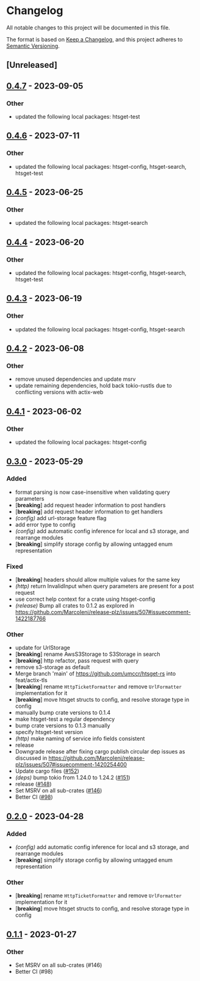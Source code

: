 # Changelog
All notable changes to this project will be documented in this file.

The format is based on [Keep a Changelog](https://keepachangelog.com/en/1.0.0/),
and this project adheres to [Semantic Versioning](https://semver.org/spec/v2.0.0.html).

## [Unreleased]

## [0.4.7](https://github.com/umccr/htsget-rs/compare/htsget-http-v0.4.6...htsget-http-v0.4.7) - 2023-09-05

### Other
- updated the following local packages: htsget-test

## [0.4.6](https://github.com/umccr/htsget-rs/compare/htsget-http-v0.4.5...htsget-http-v0.4.6) - 2023-07-11

### Other
- updated the following local packages: htsget-config, htsget-search, htsget-test

## [0.4.5](https://github.com/umccr/htsget-rs/compare/htsget-http-v0.4.4...htsget-http-v0.4.5) - 2023-06-25

### Other
- updated the following local packages: htsget-search

## [0.4.4](https://github.com/umccr/htsget-rs/compare/htsget-http-v0.4.3...htsget-http-v0.4.4) - 2023-06-20

### Other
- updated the following local packages: htsget-config, htsget-search, htsget-test

## [0.4.3](https://github.com/umccr/htsget-rs/compare/htsget-http-v0.4.2...htsget-http-v0.4.3) - 2023-06-19

### Other
- updated the following local packages: htsget-config, htsget-search

## [0.4.2](https://github.com/umccr/htsget-rs/compare/htsget-http-v0.4.1...htsget-http-v0.4.2) - 2023-06-08

### Other
- remove unused dependencies and update msrv
- update remaining dependencies, hold back tokio-rustls due to conflicting versions with actix-web

## [0.4.1](https://github.com/umccr/htsget-rs/compare/htsget-http-v0.4.0...htsget-http-v0.4.1) - 2023-06-02

### Other
- updated the following local packages: htsget-config

## [0.3.0](https://github.com/umccr/htsget-rs/compare/htsget-http-v0.2.0...htsget-http-v0.3.0) - 2023-05-29

### Added
- format parsing is now case-insensitive when validating query parameters
- [**breaking**] add request header information to post handlers
- [**breaking**] add request header information to get handlers
- *(config)* add url-storage feature flag
- add error type to config
- *(config)* add automatic config inference for local and s3 storage, and rearrange modules
- [**breaking**] simplify storage config by allowing untagged enum representation

### Fixed
- [**breaking**] headers should allow multiple values for the same key
- *(http)* return InvalidInput when query parameters are present for a post request
- use correct help context for a crate using htsget-config
- *(release)* Bump all crates to 0.1.2 as explored in https://github.com/MarcoIeni/release-plz/issues/507#issuecomment-1422187766

### Other
- update for UrlStorage
- [**breaking**] rename AwsS3Storage to S3Storage in search
- [**breaking**] http refactor, pass request with query
- remove s3-storage as default
- Merge branch 'main' of https://github.com/umccr/htsget-rs into feat/actix-tls
- [**breaking**] rename `HttpTicketFormatter` and remove `UrlFormatter` implementation for it
- [**breaking**] move htsget structs to config, and resolve storage type in config
- manually bump crate versions to 0.1.4
- make htsget-test a regular dependency
- bump crate versions to 0.1.3 manually
- specify htsget-test version
- *(http)* make naming of service info fields consistent
- release
- Downgrade release after fixing cargo publish circular dep issues as discussed in https://github.com/MarcoIeni/release-plz/issues/507#issuecomment-1420254400
- Update cargo files ([#152](https://github.com/umccr/htsget-rs/pull/152))
- *(deps)* bump tokio from 1.24.0 to 1.24.2 ([#151](https://github.com/umccr/htsget-rs/pull/151))
- release ([#148](https://github.com/umccr/htsget-rs/pull/148))
- Set MSRV on all sub-crates ([#146](https://github.com/umccr/htsget-rs/pull/146))
- Better CI ([#98](https://github.com/umccr/htsget-rs/pull/98))

## [0.2.0](https://github.com/umccr/htsget-rs/compare/htsget-http-v0.1.4...htsget-http-v0.2.0) - 2023-04-28

### Added
- *(config)* add automatic config inference for local and s3 storage, and rearrange modules
- [**breaking**] simplify storage config by allowing untagged enum representation

### Other
- [**breaking**] rename `HttpTicketFormatter` and remove `UrlFormatter` implementation for it
- [**breaking**] move htsget structs to config, and resolve storage type in config

## [0.1.1](https://github.com/umccr/htsget-rs/compare/htsget-http-v0.1.0...htsget-http-v0.1.1) - 2023-01-27

### Other
- Set MSRV on all sub-crates (#146)
- Better CI (#98)
